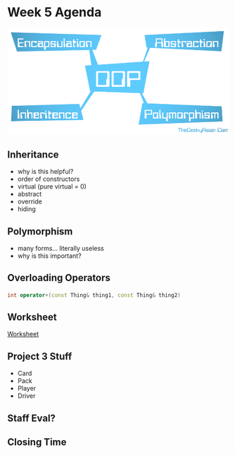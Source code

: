 # Week 5 Agenda
![Image](https://github.com/tgroechel/F17-280/blob/master/.other/pictures/4-Pillars-of-OOP.png)

## Inheritance
- why is this helpful?
- order of constructors
- virtual (pure virtual = 0)
- abstract
- override
- hiding

## Polymorphism
- many forms... literally useless
- why is this important?


## Overloading Operators
~~~cpp
int operator+(const Thing& thing1, const Thing& thing2)
~~~

## Worksheet
[Worksheet](https://docs.google.com/document/d/1bZSA6QnkrvmapU5W6RLYKy5dxmFhzGPPyCOE_7XqlO4/edit)

## Project 3 Stuff
- Card
- Pack
- Player
- Driver

## Staff Eval?

## Closing Time
